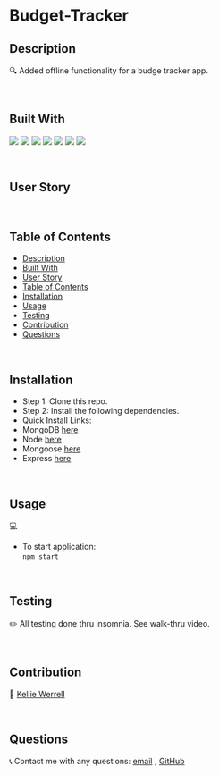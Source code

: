 # Budget-Tracker

## Description
🔍 Added offline functionality for a budge tracker app. 

<br>   

## Built With
<p>
    <img src="https://img.shields.io/badge/javascript-yellow" />
    <img src="https://img.shields.io/badge/node-green" />
    <img src="https://img.shields.io/badge/express-orange" />
    <img src="https://img.shields.io/badge/Herohu-purple" />
    <img src="https://img.shields.io/badge/MongoDB-blue"  />
    <img src="https://img.shields.io/badge/mongoose-red"  />
    <img src="https://img.shields.io/badge/insomnia-blueviolet"  />
   
</p>
   
<br>   

## User Story



<br>
  


## Table of Contents
- [Description](#description)
- [Built With](#built-with)
- [User Story](#user-story)
- [Table of Contents](#table-of-contents)
- [Installation](#installation)
- [Usage](#usage)
- [Testing](#testing)
- [Contribution](#contribution)
- [Questions](#questions)


<br>

## Installation
  
 * Step 1: Clone this repo. 
 * Step 2: Install the following dependencies.
 * Quick Install Links:
 * MongoDB [here](https://docs.mongodb.com/manual/installation)
 * Node [here](https://nodejs.org/en/download/) 
 * Mongoose [here](https://mongoosejs.com/docs/)
 * Express [here](https://expressjs.com/en/starter/installing.html)

<br>

## Usage
💻   
  * To start application:   
       `npm start`


<br>

## Testing
✏️  All testing done thru insomnia.  See walk-thru video. 

<br>

## Contribution
:rocket: [Kellie Werrell](https://github.com/Kwerrell73)

<br>

## Questions
:telephone_receiver: Contact me with any questions: [email](mailto:kelliewerrell@gmail.com) , [GitHub](https://github.com/Kwerrell73)<br />